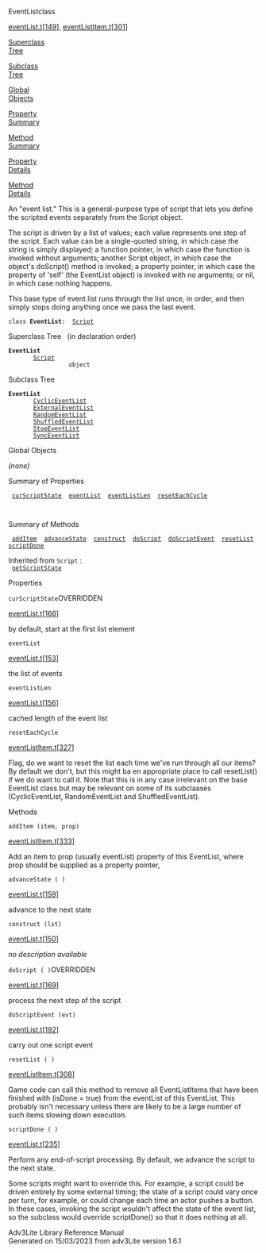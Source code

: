 <span class="title">EventList</span><span class="type">class</span>

[eventList.t](../file/eventList.t.html)\[[149](../source/eventList.t.html#149)\],
[eventListItem.t](../file/eventListItem.t.html)\[[301](../source/eventListItem.t.html#301)\]

[Superclass  
Tree](#_SuperClassTree_)

[Subclass  
Tree](#_SubClassTree_)

[Global  
Objects](#_ObjectSummary_)

[Property  
Summary](#_PropSummary_)

[Method  
Summary](#_MethodSummary_)

[Property  
Details](#_Properties_)

[Method  
Details](#_Methods_)

<div class="fdesc">

An "event list." This is a general-purpose type of script that lets you
define the scripted events separately from the Script object.

The script is driven by a list of values; each value represents one step
of the script. Each value can be a single-quoted string, in which case
the string is simply displayed; a function pointer, in which case the
function is invoked without arguments; another Script object, in which
case the object's doScript() method is invoked; a property pointer, in
which case the property of 'self' (the EventList object) is invoked with
no arguments; or nil, in which case nothing happens.

This base type of event list runs through the list once, in order, and
then simply stops doing anything once we pass the last event.

`class `**`EventList`**` :   `[`Script`](../object/Script.html)

</div>

<span id="_SuperClassTree_"></span>

<div class="mjhd">

<span class="hdln">Superclass Tree</span>   (in declaration order)

</div>

**`EventList`**  
`         `[`Script`](../object/Script.html)  
`                 object`  
<span id="_SubClassTree_"></span>

<div class="mjhd">

<span class="hdln">Subclass Tree</span>  

</div>

**`EventList`**  
`         `[`CyclicEventList`](../object/CyclicEventList.html)  
`         `[`ExternalEventList`](../object/ExternalEventList.html)  
`         `[`RandomEventList`](../object/RandomEventList.html)  
`         `[`ShuffledEventList`](../object/ShuffledEventList.html)  
`         `[`StopEventList`](../object/StopEventList.html)  
`         `[`SyncEventList`](../object/SyncEventList.html)  
<span id="_ObjectSummary_"></span>

<div class="mjhd">

<span class="hdln">Global Objects</span>  

</div>

*(none)* <span id="_PropSummary_"></span>

<div class="mjhd">

<span class="hdln">Summary of Properties</span>  

</div>

` `[`curScriptState`](#curScriptState)`  `[`eventList`](#eventList)`  `[`eventListLen`](#eventListLen)`  `[`resetEachCycle`](#resetEachCycle)`  `

` `

<span id="_MethodSummary_"></span>

<div class="mjhd">

<span class="hdln">Summary of Methods</span>  

</div>

` `[`addItem`](#addItem)`  `[`advanceState`](#advanceState)`  `[`construct`](#construct)`  `[`doScript`](#doScript)`  `[`doScriptEvent`](#doScriptEvent)`  `[`resetList`](#resetList)`  `[`scriptDone`](#scriptDone)`  `

Inherited from `Script` :  
` `[`getScriptState`](../object/Script.html#getScriptState)`  `

<span id="_Properties_"></span>

<div class="mjhd">

<span class="hdln">Properties</span>  

</div>

<span id="curScriptState"></span>

`curScriptState`<span class="rem">OVERRIDDEN</span>

[eventList.t](../file/eventList.t.html)\[[166](../source/eventList.t.html#166)\]

<div class="desc">

by default, start at the first list element

</div>

<span id="eventList"></span>

`eventList`

[eventList.t](../file/eventList.t.html)\[[153](../source/eventList.t.html#153)\]

<div class="desc">

the list of events

</div>

<span id="eventListLen"></span>

`eventListLen`

[eventList.t](../file/eventList.t.html)\[[156](../source/eventList.t.html#156)\]

<div class="desc">

cached length of the event list

</div>

<span id="resetEachCycle"></span>

`resetEachCycle`

[eventListItem.t](../file/eventListItem.t.html)\[[327](../source/eventListItem.t.html#327)\]

<div class="desc">

Flag, do we want to reset the list each time we've run through all our
items? By default we don't, but this might ba en appropriate place to
call resetList() if we do want to call it. Note that this is in any case
irrelevant on the base EventList class but may be relevant on some of
its subclaases (CyclicEventList, RandomEventList and ShuffledEventList).

</div>

<span id="_Methods_"></span>

<div class="mjhd">

<span class="hdln">Methods</span>  

</div>

<span id="addItem"></span>

`addItem (item, prop)`

[eventListItem.t](../file/eventListItem.t.html)\[[333](../source/eventListItem.t.html#333)\]

<div class="desc">

Add an item to prop (usually eventList) property of this EventList,
where prop should be supplied as a property pointer,

</div>

<span id="advanceState"></span>

`advanceState ( )`

[eventList.t](../file/eventList.t.html)\[[159](../source/eventList.t.html#159)\]

<div class="desc">

advance to the next state

</div>

<span id="construct"></span>

`construct (lst)`

[eventList.t](../file/eventList.t.html)\[[150](../source/eventList.t.html#150)\]

<div class="desc">

*no description available*

</div>

<span id="doScript"></span>

`doScript ( )`<span class="rem">OVERRIDDEN</span>

[eventList.t](../file/eventList.t.html)\[[169](../source/eventList.t.html#169)\]

<div class="desc">

process the next step of the script

</div>

<span id="doScriptEvent"></span>

`doScriptEvent (evt)`

[eventList.t](../file/eventList.t.html)\[[192](../source/eventList.t.html#192)\]

<div class="desc">

carry out one script event

</div>

<span id="resetList"></span>

`resetList ( )`

[eventListItem.t](../file/eventListItem.t.html)\[[308](../source/eventListItem.t.html#308)\]

<div class="desc">

Game code can call this method to remove all EventListItems that have
been finished with (isDone = true) from the eventList of this EventList.
This probably isn't necessary unless there are likely to be a large
number of such items slowing down execution.

</div>

<span id="scriptDone"></span>

`scriptDone ( )`

[eventList.t](../file/eventList.t.html)\[[235](../source/eventList.t.html#235)\]

<div class="desc">

Perform any end-of-script processing. By default, we advance the script
to the next state.

Some scripts might want to override this. For example, a script could be
driven entirely by some external timing; the state of a script could
vary once per turn, for example, or could change each time an actor
pushes a button. In these cases, invoking the script wouldn't affect the
state of the event list, so the subclass would override scriptDone() so
that it does nothing at all.

</div>

<div class="ftr">

Adv3Lite Library Reference Manual  
Generated on 15/03/2023 from adv3Lite version 1.6.1

</div>
